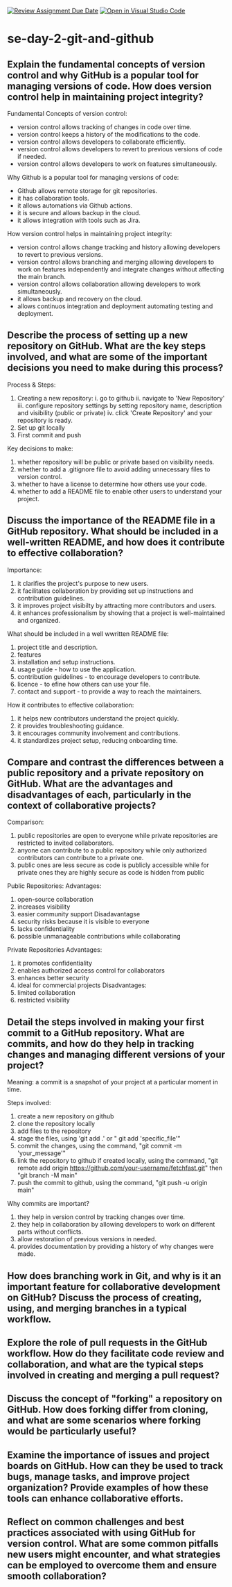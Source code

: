 [![Review Assignment Due Date](https://classroom.github.com/assets/deadline-readme-button-22041afd0340ce965d47ae6ef1cefeee28c7c493a6346c4f15d667ab976d596c.svg)](https://classroom.github.com/a/8wgCKhpZ)
[![Open in Visual Studio Code](https://classroom.github.com/assets/open-in-vscode-2e0aaae1b6195c2367325f4f02e2d04e9abb55f0b24a779b69b11b9e10269abc.svg)](https://classroom.github.com/online_ide?assignment_repo_id=18391004&assignment_repo_type=AssignmentRepo)
# se-day-2-git-and-github
## Explain the fundamental concepts of version control and why GitHub is a popular tool for managing versions of code. How does version control help in maintaining project integrity?

Fundamental Concepts of version control:
- version control allows tracking of changes in code over time.
- version control keeps a history of the modifications to the code.
- version control allows developers to collaborate efficiently.
- version control allows developers to revert to previous versions of code if needed.
- version control allows developers to work on features simultaneously.

Why Github is a popular tool for managing versions of code:
- Github allows remote storage for git repositories.
- it has collaboration tools.
- it allows automations via Github actions.
- it is secure and allows backup in the cloud.
- it allows integration with tools such as Jira.

How version control helps in maintaining project integrity:
- version control allows change tracking and history allowing developers to revert to previous versions.
- version control allows branching and merging allowing developers to work on features independently and integrate changes without affecting the main branch.
- version control allows collaboration allowing developers to work simultaneously.
- it allows backup and recovery on the cloud.
- allows continuos integration and deployment automating testing and deployment.

## Describe the process of setting up a new repository on GitHub. What are the key steps involved, and what are some of the important decisions you need to make during this process?

Process & Steps:
1. Creating a new repository:
   i. go to github
   ii. navigate to 'New Repository'
   iii. configure repository settings by setting repository name, description and visibility (public or private)
   iv. click 'Create Repository' and your repository is ready.
2. Set up git locally
3. First commit and push

Key decisions to make:
1. whether repository will be public or private based on visibility needs.
2. whether to add a .gitignore file to avoid adding unnecessary files to version control.
3. whether to have a license to determine how others use your code.
4. whether to add a README file to enable other users to understand your project.

## Discuss the importance of the README file in a GitHub repository. What should be included in a well-written README, and how does it contribute to effective collaboration?

Importance:
1. it clarifies the project's purpose to new users.
2. it facilitates collaboration by providing set up instructions and contribution guidelines.
3. it improves project visibilty by attracting more contributors and users.
4. it enhances professionalism by showing that a project is well-maintained and organized.

What should be included in a well wwritten README file:
1. project title and description.
2. features
3. installation and setup instructions.
4. usage guide - how to use the application.
5. contribution guidelines - to encourage developers to contribute.
6. licence - to efine how others can use your file.
7. contact and support - to provide a way to reach the maintainers.

How it contributes to effective collaboration:
1. it helps new contributors understand the project quickly.
2. it provides troubleshooting guidance.
3. it encourages community involvement and contributions.
4. it standardizes project setup, reducing onboarding time.

## Compare and contrast the differences between a public repository and a private repository on GitHub. What are the advantages and disadvantages of each, particularly in the context of collaborative projects?

Comparison:
1. public repositories are open to everyone while private repositories are restricted to invited collaborators.
2. anyone can contribute to a public repository while only authorized contributors can contribute to a private one.
3. public ones are less secure as code is publicly accessible while for private ones they are highly secure as code is hidden from public

Public Repositories:
Advantages:
1. open-source collaboration
2. increases visibility
3. easier community support
Disadavantagse
1. security risks because it is visible to everyone
2. lacks confidentiality
3. possible unmanageable contributions while collaborating

Private Repositories
Advantages:
1. it promotes confidentiality
2. enables authorized access control for collaborators
3. enhances better security
4. ideal for commercial projects
Disadvantages:
1. limited collaboration
2. restricted visibility

## Detail the steps involved in making your first commit to a GitHub repository. What are commits, and how do they help in tracking changes and managing different versions of your project?

Meaning: a commit is a snapshot of your project at a particular moment in time.

Steps involved:
1. create a new repository on github
2. clone the repository locally
3. add files to the repository
4. stage the files, using 'git add .' or " git add 'specific_file'"
5. commit the changes, using the command, "git commit -m 'your_message'"
6. link the repository to github if created locally, using the command, "git remote add origin https://github.com/your-username/fetchfast.git" then "git branch -M main"
7. push the commit to github, using the command, "git push -u origin main"

Why commits are important?
1. they help in version control by tracking changes over time.
2. they help in collaboration by allowing developers to work on different parts without conflicts.
3. allow restoration of previous versions in needed.
4. provides documentation by providing a history of why changes were made.


## How does branching work in Git, and why is it an important feature for collaborative development on GitHub? Discuss the process of creating, using, and merging branches in a typical workflow.

## Explore the role of pull requests in the GitHub workflow. How do they facilitate code review and collaboration, and what are the typical steps involved in creating and merging a pull request?

## Discuss the concept of "forking" a repository on GitHub. How does forking differ from cloning, and what are some scenarios where forking would be particularly useful?

## Examine the importance of issues and project boards on GitHub. How can they be used to track bugs, manage tasks, and improve project organization? Provide examples of how these tools can enhance collaborative efforts.

## Reflect on common challenges and best practices associated with using GitHub for version control. What are some common pitfalls new users might encounter, and what strategies can be employed to overcome them and ensure smooth collaboration?
